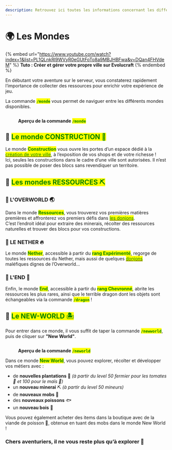 ```yaml
---
description: Retrouvez ici toutes les informations concernant les différents mondes
---
```


# 🌍 Les Mondes

{% embed url="https://www.youtube.com/watch?index=1&list=PL1QLnkRl9WVyR0eGUtFoTo8a9MBJHBFwa&v=DQan4FHVdeM" %}
**Tuto : Créer et gérer votre propre ville sur Evolucraft**
{% endembed %}

En débutant votre aventure sur le serveur, vous constaterez rapidement l’importance de collecter des ressources pour enrichir votre expérience de jeu.&#x20;

La commande <mark style="color:green;">**`/monde`**</mark> vous permet de naviguer entre les différents mondes disponibles.

<figure><img src="../.gitbook/assets/Menu/Monde.png" alt=""><figcaption><p><strong>Aperçu de la commande </strong><mark style="color:green;"><strong><code>/monde</code></strong></mark></p></figcaption></figure>

## 💠 <mark style="color:green;">Le monde CONSTRUCTION 🌁</mark>

Le monde <mark style="color:green;">**Construction**</mark> vous ouvre les portes d’un espace dédié à la <a href="https://wiki.evolucraft.fr/le-gameplay/les-villes/les-villes"><mark style="color:green;">création de votre ville</mark></a>, à l’exposition de vos shops et de votre richesse !  
Ici, seules les constructions dans le cadre d’une ville sont autorisées. Il n’est pas possible de poser des blocs sans revendiquer un territoire.

## 💠 <mark style="color:green;">Les mondes RESSOURCES ⛏️</mark>

### 🔸 L'OVERWORLD 🌏  
Dans le monde <mark style="color:green;">**Ressources**</mark>, vous trouverez vos premières matières premières et affronterez vos premiers défis dans <a href="https://wiki.evolucraft.fr/le-gameplay/les-donjons"><mark style="color:green;">les donjons</mark></a>.  
C’est l’endroit idéal pour extraire des minerais, récolter des ressources naturelles et trouver des blocs pour vos constructions.

### 🔸 LE NETHER 🔥  
Le monde <mark style="color:green;">**Nether**</mark>, accessible à partir du <mark style="color:green;">**rang Expérimenté**</mark>, regorge de toutes les ressources du Nether, mais aussi de quelques <a href="https://wiki.evolucraft.fr/le-gameplay/les-donjons"><mark style="color:green;">donjons</mark></a> maléfiques dignes de l’Overworld...

### 🔸 L'END 🌌  
Enfin, le monde <mark style="color:green;">**End**</mark>, accessible à partir du <mark style="color:green;">**rang Chevronné**</mark>, abrite les ressources les plus rares, ainsi que le terrible dragon dont les objets sont échangeables via la commande <mark style="color:green;">**`/dragon`**</mark> !

## 💠 <mark style="color:green;">Le NEW-WORLD 🏝️</mark>

Pour entrer dans ce monde, il vous suffit de taper la commande <mark style="color:green;">**`/newworld`**</mark>, puis de cliquer sur **"New World"**.

<figure><img src="../.gitbook/assets/Menu/Monde_NewWorld.png" alt=""><figcaption><p><strong>Aperçu de la commande </strong><mark style="color:green;"><strong><code>/neworld</code></strong></mark></p></figcaption></figure>

Dans ce monde <mark style="color:green;">**New World**</mark>, vous pouvez explorer, récolter et développer vos métiers avec :
* de **nouvelles plantations** 🌱 *(à partir du level 50 fermier pour les tomates 🍅 et 100 pour le maïs 🌽)*
* un **nouveau minerai** ⛏️ *(à partir du level 50 mineurs)*
* de **nouveaux mobs** 👹
* des **nouveaux poissons** 🐟  
* un **nouveau bois** 🌴

Vous pouvez également acheter des items dans la boutique avec de la viande de poisson 🐡, obtenue en tuant des mobs dans le monde New World !

### Chers aventuriers, il ne vous reste plus qu’à explorer 🤠
